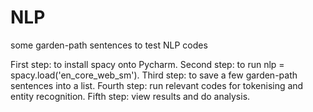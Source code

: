# NLP
some garden-path sentences to test NLP codes

First step: to install spacy onto Pycharm.
Second step: to run nlp = spacy.load('en_core_web_sm').
Third step: to save a few garden-path sentences into a list.
Fourth step: run relevant codes for tokenising and entity recognition.
Fifth step: view results and do analysis.
